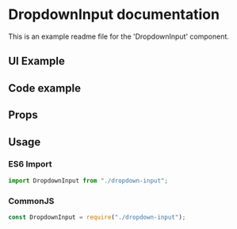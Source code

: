 # DropdownInput documentation

This is an example readme file for the 'DropdownInput' component.

## UI Example

<!-- STORY -->

## Code example

<!-- SOURCE -->

## Props

<!-- PROPS -->

## Usage

### ES6 Import

```js
import DropdownInput from "./dropdown-input";
```

### CommonJS

```js
const DropdownInput = require("./dropdown-input");
```
